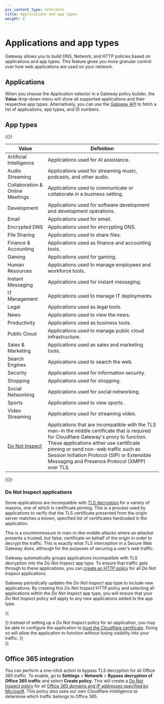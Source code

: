 ```yaml
---
pcx_content_type: reference
title: Applications and app types
weight: 8
---
```


# Applications and app types

Gateway allows you to build DNS, Network, and HTTP policies based on applications and app types. This feature gives you more granular control over how web applications are used on your network.

## Applications

When you choose the _Application_ selector in a Gateway policy builder, the **Value** drop-down menu will show all supported applications and their respective app types. Alternatively, you can use the [Gateway API](/api/operations/zero-trust-gateway-application-and-application-type-mappings-list-application-and-application-type-mappings) to fetch a list of applications, app types, and ID numbers.

## App types

{{<table-wrap>}}

| Value                                          | Definition                                                                                                                                                                                                                                                                                                                    |
| ---------------------------------------------- | ----------------------------------------------------------------------------------------------------------------------------------------------------------------------------------------------------------------------------------------------------------------------------------------------------------------------------- |
| Artificial Intelligence                        | Applications used for AI assistance.                                                                                                                                                                                                                                                                                          |
| Audio Streaming                                | Applications used for streaming music, podcasts, and other audio.                                                                                                                                                                                                                                                             |
| Collaboration & Online Meetings                | Applications used to communicate or collaborate in a business setting.                                                                                                                                                                                                                                                        |
| Development                                    | Applications used for software development and development operations.                                                                                                                                                                                                                                                        |
| Email                                          | Applications used for email.                                                                                                                                                                                                                                                                                                  |
| Encrypted DNS                                  | Applications used for encrypting DNS.                                                                                                                                                                                                                                                                                         |
| File Sharing                                   | Applications used to share files.                                                                                                                                                                                                                                                                                             |
| Finance & Accounting                           | Applications used as finance and accounting tools.                                                                                                                                                                                                                                                                            |
| Gaming                                         | Applications used for gaming.                                                                                                                                                                                                                                                                                                 |
| Human Resources                                | Applications used to manage employees and workforce tools.                                                                                                                                                                                                                                                                    |
| Instant Messaging                              | Applications used for instant messaging.                                                                                                                                                                                                                                                                                      |
| IT Management                                  | Applications used to manage IT deployments.                                                                                                                                                                                                                                                                                   |
| Legal                                          | Applications used as legal tools.                                                                                                                                                                                                                                                                                             |
| News                                           | Applications used to view the news.                                                                                                                                                                                                                                                                                           |
| Productivity                                   | Applications used as business tools.                                                                                                                                                                                                                                                                                          |
| Public Cloud                                   | Applications used to manage public cloud infrastructure.                                                                                                                                                                                                                                                                      |
| Sales & Marketing                              | Applications used as sales and marketing tools.                                                                                                                                                                                                                                                                               |
| Search Engines                                 | Applications used to search the web.                                                                                                                                                                                                                                                                                          |
| Security                                       | Applications used for information security.                                                                                                                                                                                                                                                                                   |
| Shopping                                       | Applications used for shopping.                                                                                                                                                                                                                                                                                               |
| Social Networking                              | Applications used for social networking.                                                                                                                                                                                                                                                                                      |
| Sports                                         | Applications used to view sports.                                                                                                                                                                                                                                                                                             |
| Video Streaming                                | Applications used for streaming video.                                                                                                                                                                                                                                                                                        |
| [Do Not Inspect](#do-not-inspect-applications) | Applications that are incompatible with the TLS man-in the middle certificate that is required for Cloudflare Gateway's proxy to function. These applications either use certificate pinning or send non-web traffic such as Session Initiation Protocol (SIP) or Extensible Messaging and Presence Protocol (XMPP) over TLS. |

{{</table-wrap>}}

### Do Not Inspect applications

Some applications are incompatible with [TLS decryption](/cloudflare-one/policies/gateway/http-policies/tls-decryption/) for a variety of reasons, one of which is certificate pinning. This is a process used by applications to verify that the TLS certificate presented from the origin server matches a known, specified list of certificates hardcoded in the application.

This is a countermeasure to man-in-the-middle attacks where an attacker presents a trusted, but false, certificate on behalf of the origin in order to decrypt the traffic. This is exactly what TLS interception in a Secure Web Gateway does, although for the purposes of securing a user's web traffic.

Gateway automatically groups applications incompatible with TLS decryption into the _Do Not Inspect_ app type. To ensure that traffic gets through to these applications, you can [create an HTTP policy](/cloudflare-one/policies/gateway/initial-setup/http/#bypass-inspection-for-incompatible-applications) for all _Do Not Inspect_ applications.

Gateway periodically updates the _Do Not Inspect_ app type to include new applications. By creating this _Do Not Inspect_ HTTP policy and selecting all applications within the _Do Not Inspect_ app type, you will ensure that your _Do Not Inspect_ policy will apply to any new applications added to the app type.

{{<Aside type="note">}}
Instead of setting up a _Do Not Inspect_ policy for an application, you may be able to configure the application to [trust the Cloudflare certificate](/cloudflare-one/connections/connect-devices/warp/user-side-certificates/install-cloudflare-cert/#add-the-certificate-to-applications). Doing so will allow the application to function without losing visibility into your traffic.
{{</Aside>}}

## Office 365 integration

You can perform a one-click action to bypass TLS decryption for all Office 365 traffic. To enable, go to **Settings** > **Network** > **Bypass decryption of Office 365 traffic** and select **Create policy**. This will create a [Do Not Inspect policy](/cloudflare-one/policies/gateway/http-policies/#do-not-inspect) for all [Office 365 domains and IP addresses specified by Microsoft](https://docs.microsoft.com/en-us/microsoft-365/enterprise/microsoft-365-ip-web-service). This policy also uses our own Cloudflare intelligence to determine which traffic belongs to Office 365.
